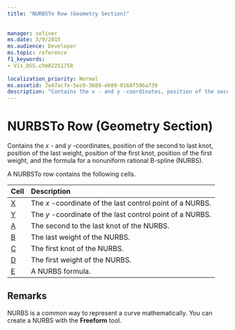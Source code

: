 ```yaml
---
title: "NURBSTo Row (Geometry Section)"
 
 
manager: soliver
ms.date: 3/9/2015
ms.audience: Developer
ms.topic: reference
f1_keywords:
- Vis_DSS.chm82251758
 
localization_priority: Normal
ms.assetid: 7e47acfe-5ec0-3689-eb89-0168f596a739
description: "Contains the x - and y -coordinates, position of the second to last knot, position of the last weight, position of the first knot, position of the first weight, and the formula for a nonuniform rational B-spline (NURBS)."
---
```


# NURBSTo Row (Geometry Section)

Contains the  *x*  - and  *y*  -coordinates, position of the second to last knot, position of the last weight, position of the first knot, position of the first weight, and the formula for a nonuniform rational B-spline (NURBS). 
  
A NURBSTo row contains the following cells.
  
|**Cell**|**Description**|
|:-----|:-----|
|[X](x-cell-geometry-section.md) <br/> |The  *x*  -coordinate of the last control point of a NURBS.  <br/> |
|[Y](y-cell-geometry-section.md) <br/> |The  *y*  -coordinate of the last control point of a NURBS.  <br/> |
|[A](a-cell-geometry-section.md) <br/> |The second to the last knot of the NURBS.  <br/> |
|[B](b-cell-geometry-section.md) <br/> |The last weight of the NURBS.  <br/> |
|[C](c-cell-geometry-section.md) <br/> |The first knot of the NURBS.  <br/> |
|[D](d-cell-geometry-section.md) <br/> |The first weight of the NURBS.  <br/> |
|[E](e-cell-geometry-section.md) <br/> |A NURBS formula.  <br/> |
   
## Remarks

NURBS is a common way to represent a curve mathematically. You can create a NURBS with the **Freeform** tool. 
  

